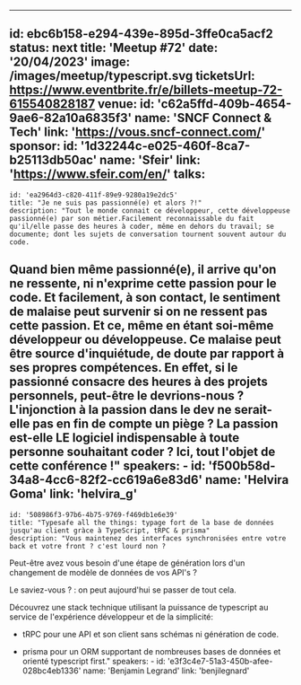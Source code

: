 ---
id: ebc6b158-e294-439e-895d-3ffe0ca5acf2
status: next
title: 'Meetup #72'
date: '20/04/2023'
image: /images/meetup/typescript.svg
ticketsUrl: https://www.eventbrite.fr/e/billets-meetup-72-615540828187
venue:
  id: 'c62a5ffd-409b-4654-9ae6-82a10a6835f3'
  name: 'SNCF Connect & Tech'
  link: 'https://vous.sncf-connect.com/'
sponsor:
    id: '1d32244c-e025-460f-8ca7-b25113db50ac'
    name: 'Sfeir'
    link: 'https://www.sfeir.com/en/'
talks:
  -
    id: 'ea2964d3-c820-411f-89e9-9280a19e2dc5'
    title: "Je ne suis pas passionné(e) et alors ?!"
    description: "Tout le monde connait ce développeur, cette développeuse passionné(e) par son métier.Facilement reconnaissable du fait qu'il/elle passe des heures à coder, même en dehors du travail; se documente; dont les sujets de conversation tournent souvent autour du code.
Quand bien même passionné(e), il arrive qu'on ne ressente, ni n'exprime cette passion pour le code. Et facilement, à son contact, le sentiment de malaise peut survenir si on ne ressent pas cette passion. Et ce, même en étant soi-même développeur ou développeuse.
Ce malaise peut être source d'inquiétude, de doute par rapport à ses propres compétences. En effet, si le passionné consacre des heures à des projets personnels, peut-être le devrions-nous ? L'injonction à la passion dans le dev ne serait-elle pas en fin de compte un piège ? La passion est-elle LE logiciel indispensable à toute personne souhaitant coder ?
Ici, tout l'objet de cette conférence !"
    speakers:
      -
          id: 'f500b58d-34a8-4cc6-82f2-cc619a6e83d6'
          name: 'Helvira Goma'
          link: 'helvira_g'
  -
    id: '508986f3-97b6-4b75-9769-f469db1e6e39'
    title: "Typesafe all the things: typage fort de la base de données jusqu'au client gràce à TypeScript, tRPC & prisma"
    description: "Vous maintenez des interfaces synchronisées entre votre back et votre front ? c'est lourd non ?

Peut-être avez vous besoin d'une étape de génération lors d'un changement de modèle de données de vos API's ?

Le saviez-vous ? : on peut aujourd'hui se passer de tout cela.

Découvrez une stack technique utilisant la puissance de typescript au service de l'expérience développeur et de la simplicité:

- tRPC pour une API et son client sans schémas ni génération de code.

- prisma pour un ORM supportant de nombreuses bases de données et orienté typescript first."
    speakers:
      -
          id: 'e3f3c4e7-51a3-450b-afee-028bc4eb1336'
          name: 'Benjamin Legrand'
          link: 'benjilegnard'
